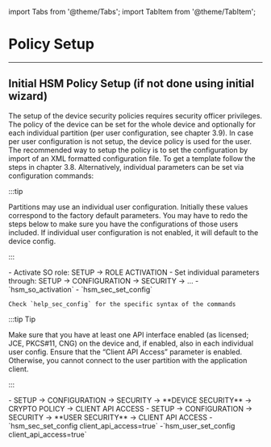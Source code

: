 import Tabs from '@theme/Tabs';
import TabItem from '@theme/TabItem';

# Policy Setup

---

## Initial HSM Policy Setup (if not done using initial wizard)

The setup of the device security policies requires security officer privileges. The policy of the device
can be set for the whole device and optionally for each individual partition (per user configuration,
see chapter 3.9). In case per user configuration is not setup, the device policy is used for the user.
The recommended way to setup the policy is to set the configuration by import of an XML formatted
configuration file. To get a template follow the steps in chapter 3.8. Alternatively, individual parameters can be set via configuration commands:

:::tip

Partitions may use an individual user configuration. Initially these values correspond to the
factory default parameters. You may have to redo the steps below to make sure you have the configurations of those users included. If individual user configuration is not enabled, it will default to
the device config.

:::

<Tabs groupId="device-setup">
  <TabItem value="ui" label="HSM User Interface (LC Display) Primus X/S-Series" default>
    - Activate SO role: SETUP → ROLE ACTIVATION
    - Set individual parameters through: SETUP → CONFIGURATION → SECURITY → …
  </TabItem>
  <TabItem value="console" label="HSM Console Primus HSM, all Series">   
    - `hsm_so_activation`
    - `hsm_sec_set_config` 
    
    Check `help_sec_config` for the specific syntax of the commands    
  </TabItem>
</Tabs>

:::tip Tip

Make sure that you have at least one API interface enabled (as licensed; JCE, PKCS#11, CNG) on the
device and, if enabled, also in each individual user config. Ensure that the “Client API Access” parameter is enabled. Otherwise, you cannot connect to the user partition with the application client.

:::


<Tabs groupId="device-setup">
  <TabItem value="ui" label="HSM User Interface (LC Display) Primus X/S-Series" default>
    - SETUP → CONFIGURATION → SECURITY → **DEVICE SECURITY** → CRYPTO POLICY → CLIENT API ACCESS
    - SETUP → CONFIGURATION → SECURITY → **USER SECURITY** → CLIENT API ACCESS
  </TabItem>
  <TabItem value="console" label="HSM Console Primus HSM, all Series" default>   
    - `hsm_sec_set_config client_api_access=true`
    -`hsm_user_set_config client_api_access=true`    
  </TabItem>
</Tabs>